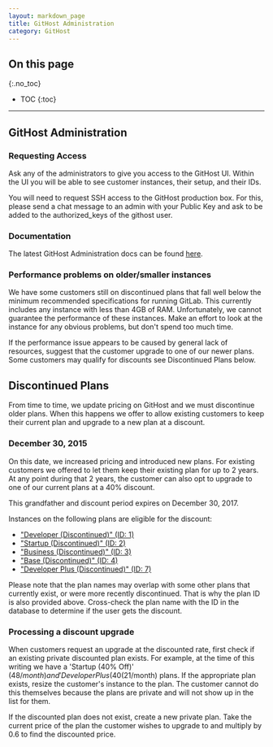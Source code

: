 ```yaml
---
layout: markdown_page
title: GitHost Administration
category: GitHost
---
```


## On this page
{:.no_toc}

- TOC
{:toc}

----

## GitHost Administration

### Requesting Access

Ask any of the administrators to give you access to the GitHost UI. Within the UI you will be able to see customer instances, their setup, and their IDs.

You will need to request SSH access to the GitHost production box. For this, please send a chat message to an admin with your Public Key and ask to be added to the authorized_keys of the githost user.

### Documentation
The latest GitHost Administration docs can be found [here](https://dev.gitlab.org/gitlab/GitHost/blob/master/doc/README.md).

### Performance problems on older/smaller instances

We have some customers still on discontinued plans that fall well below
the minimum recommended specifications for running GitLab. This currently
includes any instance with less than 4GB of RAM. Unfortunately, we cannot
guarantee the performance of these instances. Make an effort to look at the
instance for any obvious problems, but don't spend too much time.

If the performance issue appears to be caused by general lack of resources,
suggest that the customer upgrade to one of our newer plans. Some customers may
qualify for discounts see Discontinued Plans below.

## Discontinued Plans

From time to time, we update pricing on GitHost and we must discontinue older
plans. When this happens we offer to allow existing customers to keep their
current plan and upgrade to a new plan at a discount.

### December 30, 2015

On this date, we increased pricing and introduced new plans. For existing
customers we offered to let them keep their existing plan for up to 2 years.
At any point during that 2 years, the customer can also opt to upgrade to
one of our current plans at a 40% discount.

This grandfather and discount period expires on December 30, 2017.

Instances on the following plans are eligible for the discount:

- ["Developer (Discontinued)" (ID: 1)](https://githost.io/admin/plans/1)
- ["Startup (Discontinued)" (ID: 2)](https://githost.io/admin/plans/2)
- ["Business (Discontinued)" (ID: 3)](https://githost.io/admin/plans/3)
- ["Base (Discontinued)" (ID: 4)](https://githost.io/admin/plans/4)
- ["Developer Plus (Discontinued)" (ID: 7)](https://githost.io/admin/plans/7)

Please note that the plan names may overlap with some other plans that currently
exist, or were more recently discontinued. That is why the plan ID is also
provided above. Cross-check the plan name with the ID in the database to determine
if the user gets the discount.

### Processing a discount upgrade

When customers request an upgrade at the discounted rate, first check if an
existing private discounted plan exists. For example, at the time of this
writing we have a 'Startup (40% Off)' ($48/month) and 'Developer Plus (40% Off)'
($21/month) plans. If the appropriate plan exists, resize the customer's instance
to the plan. The customer cannot do this themselves because the plans are private
and will not show up in the list for them.

If the discounted plan does not exist, create a new private plan. Take the
current price of the plan the customer wishes to upgrade to and multiply by
0.6 to find the discounted price.
